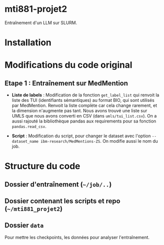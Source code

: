# mti881-projet2

Entraînement d'un LLM sur SLURM. 



# Installation 

#  Modifications du code original

## Etape 1 : Entraînement sur MedMention 



- **Liste de labels** : Modification de la fonction `get_label_list` qui renvoit la liste des TUI (identifiants sémantiques) au format BIO, qui sont utilisés par MedMention. Renvoit la liste complète car cela change rarement, et la dimension n'augmente pas tant. Nous avons trouvé une liste sur UMLS que nous avons converti en CSV (dans `umls/tui_list.csv`). On a aussi rajouté la bibliothèque pandas aux requirements pour sa fonction `pandas.read_csv`. 

- **Script** : Modification du script, pour changer le dataset avec l'option `--dataset_name ibm-research/MedMentions-ZS`. On modifie aussi le nom du job. 


# Structure du code 

## Dossier d'entraînement (`~/job/..`)

## Dossier contenant les scripts et repo (`~/mti881_projet2`)

## Dossier `data`

Pour mettre les checkpoints, les données pour analyser l'entraînement. 




